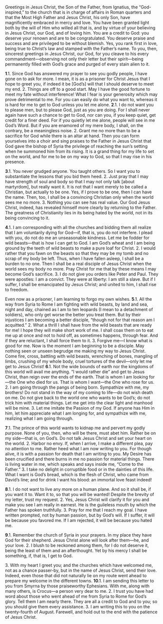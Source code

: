 Greetings in Jesus Christ, the Son of the Father, from Ignatius, the “God-inspired,” to the church that is in charge of affairs in Roman quarters and that the Most High Father and Jesus Christ, his only Son, have magnificently embraced in mercy and love. You have been granted light both by the will of Him who willed all that is, and by virtue of your believing in Jesus Christ, our God, and of loving him. You are a credit to God: you deserve your renown and are to be congratulated. You deserve praise and success and are privileged to be without blemish. Yes, you rank first in love, being true to Christ’s law and stamped with the Father’s name. To you, then, sincerest greetings in Jesus Christ, our God, for you cleave to his every commandment—observing not only their letter but their spirit—being permanently filled with God’s grace and purged of every stain alien to it.

**1**.1. Since God has answered my prayer to see you godly people, I have gone on to ask for more. I mean, it is as a prisoner for Christ Jesus that I hope to greet you, if indeed it be [God’s] will that I should deserve to meet my end. 2. Things are off to a good start. May I have the good fortune to meet my fate without interference! What I fear is your generosity which may prove detrimental to me. For you can easily do what you want to, whereas it is hard for me to get to God unless you let me alone. **2**.1. I do not want you to please men, but to please God, just as you are doing. For I shall never again have such a chance to get to God, nor can you, if you keep quiet, get credit for a finer deed. For if you quietly let me alone, people will see in me God’s Word. But if you are enamored of my mere body, I shall, on the contrary, be a meaningless noise. 2. Grant me no more than to be a sacrifice for God while there is an altar at hand. Then you can form yourselves into a choir and sing praises to the Father in Jesus Christ that God gave the bishop of Syria the privilege of reaching the sun’s setting when he summoned him from its rising. It is a grand thing for my life to set on the world, and for me to be on my way to God, so that I may rise in his presence.

**3**.1. You never grudged anyone. You taught others. So I want you to substantiate the lessons that you bid them heed. 2. Just pray that I may have strength of soul and body so that I may not only talk [about martyrdom], but really want it. It is not that I want merely to be called a Christian, but actually to be one. Yes, if I prove to be one, then I can have the name. Then, too, I shall be a convincing Christian only when the world sees me no more. 3. Nothing you can see has real value. Our God Jesus Christ, indeed, has revealed himself more clearly by returning to the Father. The greatness of Christianity lies in its being hated by the world, not in its being convincing to it.

**4**.1. I am corresponding with all the churches and bidding them all realize that I am voluntarily dying for God—if, that is, you do not interfere. I plead with you, do not do me an unseasonable kindness. Let me be fodder for wild beasts—that is how I can get to God. I am God’s wheat and I am being ground by the teeth of wild beasts to make a pure loaf for Christ. 2. I would rather that you fawn on the beasts so that they may be my tomb and no scrap of my body be left. Thus, when I have fallen asleep, I shall be a burden to no one. Then I shall be a real disciple of Jesus Christ when the world sees my body no more. Pray Christ for me that by these means I may become God’s sacrifice. 3. I do not give you orders like Peter and Paul. They were apostles: I am a convict. They were at liberty: I am still a slave. But if I suffer, I shall be emancipated by Jesus Christ; and united to him, I shall rise to freedom.

Even now as a prisoner, I am learning to forgo my own wishes. **5**.1. All the way from Syria to Rome I am fighting with wild beasts, by land and sea, night and day, chained as I am to ten leopards (I mean to a detachment of soldiers), who only get worse the better you treat them. But by their injustices I am becoming a better disciple, “though not for that reason am I acquitted.” 2. What a thrill I shall have from the wild beasts that are ready for me! I hope they will make short work of me. I shall coax them on to eat me up at once and not to hold off, as sometimes happens, through fear. And if they are reluctant, I shall force them to it. 3. Forgive me—I know what is good for me. Now is the moment I am beginning to be a disciple. May nothing seen or unseen begrudge me making my way to Jesus Christ. Come fire, cross, battling with wild beasts, wrenching of bones, mangling of limbs, crushing of my whole body, cruel tortures of the devil—only let me get to Jesus Christ! **6**.1. Not the wide bounds of earth nor the kingdoms of this world will avail me anything. “I would rather die” and get to Jesus Christ, than reign over the ends of the earth. That is whom I am looking for—the One who died for us. That is whom I want—the One who rose for us. 2. I am going through the pangs of being born. Sympathize with me, my brothers! Do not stand in the way of my coming to life—do not wish death on me. Do not give back to the world one who wants to be God’s; do not trick him with material things. Let me get into the clear light and manhood will be mine. 3. Let me imitate the Passion of my God. If anyone has Him in him, let him appreciate what I am longing for, and sympathize with me, realizing what I am going through.

**7**.1. The prince of this world wants to kidnap me and pervert my godly purpose. None of you, then, who will be there, must abet him. Rather be on my side—that is, on God’s. Do not talk Jesus Christ and set your heart on the world. 2. Harbor no envy. If, when I arrive, I make a different plea, pay no attention to me. Rather heed what I am now writing to you. For though alive, it is with a passion for death that I am writing to you. My Desire has been crucified and there burns in me no passion for material things. There is living water in me, which speaks and says inside me, “Come to the Father.” 3. I take no delight in corruptible food or in the dainties of this life. What I want is God’s bread, which is the flesh of Christ, who came from David’s line; and for drink I want his blood: an immortal love feast indeed!

**8**.1. I do not want to live any more on a human plane. And so it shall be, if you want it to. Want it to, so that you will be wanted! Despite the brevity of my letter, trust my request. 2. Yes, Jesus Christ will clarify it for you and make you see I am really in earnest. He is the guileless mouth by which the Father has spoken truthfully. 3. Pray for me that I reach my goal. I have written prompted, not by human passion, but by God’s will. If I suffer, it will be because you favored me. If I am rejected, it will be because you hated me.

**9**.1. Remember the church of Syria in your prayers. In my place they have God for their shepherd. Jesus Christ alone will look after them—he, and your love. 2. I blush to be reckoned among them, for I do not deserve it, being the least of them and an afterthought. Yet by his mercy I shall be something, if, that is, I get to God.

3\. With my heart I greet you; and the churches which have welcomed me, not as a chance passer-by, but in the name of Jesus Christ, send their love. Indeed, even those that did not naturally lie on my route went ahead to prepare my welcome in the different towns. **10**.1. I am sending this letter to you from Smyrna by those praiseworthy Ephesians. With me, along with many others, is Crocus—a person very dear to me. 2. I trust you have had word about those who went ahead of me from Syria to Rome for God’s glory. Tell them I am nearly there. They are all a credit to God and to you; so you should give them every assistance. 3. I am writing this to you on the twenty-fourth of August. Farewell, and hold out to the end with the patience of Jesus Christ.

